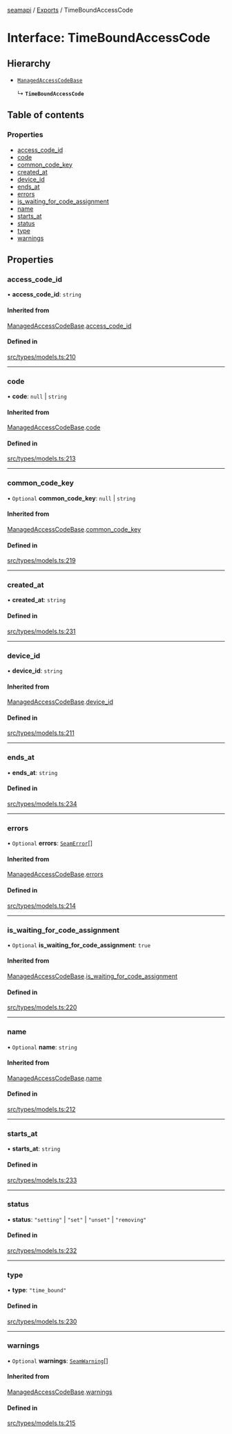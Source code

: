 [seamapi](../README.md) / [Exports](../modules.md) / TimeBoundAccessCode

# Interface: TimeBoundAccessCode

## Hierarchy

- [`ManagedAccessCodeBase`](ManagedAccessCodeBase.md)

  ↳ **`TimeBoundAccessCode`**

## Table of contents

### Properties

- [access\_code\_id](TimeBoundAccessCode.md#access_code_id)
- [code](TimeBoundAccessCode.md#code)
- [common\_code\_key](TimeBoundAccessCode.md#common_code_key)
- [created\_at](TimeBoundAccessCode.md#created_at)
- [device\_id](TimeBoundAccessCode.md#device_id)
- [ends\_at](TimeBoundAccessCode.md#ends_at)
- [errors](TimeBoundAccessCode.md#errors)
- [is\_waiting\_for\_code\_assignment](TimeBoundAccessCode.md#is_waiting_for_code_assignment)
- [name](TimeBoundAccessCode.md#name)
- [starts\_at](TimeBoundAccessCode.md#starts_at)
- [status](TimeBoundAccessCode.md#status)
- [type](TimeBoundAccessCode.md#type)
- [warnings](TimeBoundAccessCode.md#warnings)

## Properties

### access\_code\_id

• **access\_code\_id**: `string`

#### Inherited from

[ManagedAccessCodeBase](ManagedAccessCodeBase.md).[access_code_id](ManagedAccessCodeBase.md#access_code_id)

#### Defined in

[src/types/models.ts:210](https://github.com/seamapi/javascript/blob/main/src/types/models.ts#L210)

___

### code

• **code**: ``null`` \| `string`

#### Inherited from

[ManagedAccessCodeBase](ManagedAccessCodeBase.md).[code](ManagedAccessCodeBase.md#code)

#### Defined in

[src/types/models.ts:213](https://github.com/seamapi/javascript/blob/main/src/types/models.ts#L213)

___

### common\_code\_key

• `Optional` **common\_code\_key**: ``null`` \| `string`

#### Inherited from

[ManagedAccessCodeBase](ManagedAccessCodeBase.md).[common_code_key](ManagedAccessCodeBase.md#common_code_key)

#### Defined in

[src/types/models.ts:219](https://github.com/seamapi/javascript/blob/main/src/types/models.ts#L219)

___

### created\_at

• **created\_at**: `string`

#### Defined in

[src/types/models.ts:231](https://github.com/seamapi/javascript/blob/main/src/types/models.ts#L231)

___

### device\_id

• **device\_id**: `string`

#### Inherited from

[ManagedAccessCodeBase](ManagedAccessCodeBase.md).[device_id](ManagedAccessCodeBase.md#device_id)

#### Defined in

[src/types/models.ts:211](https://github.com/seamapi/javascript/blob/main/src/types/models.ts#L211)

___

### ends\_at

• **ends\_at**: `string`

#### Defined in

[src/types/models.ts:234](https://github.com/seamapi/javascript/blob/main/src/types/models.ts#L234)

___

### errors

• `Optional` **errors**: [`SeamError`](SeamError.md)[]

#### Inherited from

[ManagedAccessCodeBase](ManagedAccessCodeBase.md).[errors](ManagedAccessCodeBase.md#errors)

#### Defined in

[src/types/models.ts:214](https://github.com/seamapi/javascript/blob/main/src/types/models.ts#L214)

___

### is\_waiting\_for\_code\_assignment

• `Optional` **is\_waiting\_for\_code\_assignment**: ``true``

#### Inherited from

[ManagedAccessCodeBase](ManagedAccessCodeBase.md).[is_waiting_for_code_assignment](ManagedAccessCodeBase.md#is_waiting_for_code_assignment)

#### Defined in

[src/types/models.ts:220](https://github.com/seamapi/javascript/blob/main/src/types/models.ts#L220)

___

### name

• `Optional` **name**: `string`

#### Inherited from

[ManagedAccessCodeBase](ManagedAccessCodeBase.md).[name](ManagedAccessCodeBase.md#name)

#### Defined in

[src/types/models.ts:212](https://github.com/seamapi/javascript/blob/main/src/types/models.ts#L212)

___

### starts\_at

• **starts\_at**: `string`

#### Defined in

[src/types/models.ts:233](https://github.com/seamapi/javascript/blob/main/src/types/models.ts#L233)

___

### status

• **status**: ``"setting"`` \| ``"set"`` \| ``"unset"`` \| ``"removing"``

#### Defined in

[src/types/models.ts:232](https://github.com/seamapi/javascript/blob/main/src/types/models.ts#L232)

___

### type

• **type**: ``"time_bound"``

#### Defined in

[src/types/models.ts:230](https://github.com/seamapi/javascript/blob/main/src/types/models.ts#L230)

___

### warnings

• `Optional` **warnings**: [`SeamWarning`](SeamWarning.md)[]

#### Inherited from

[ManagedAccessCodeBase](ManagedAccessCodeBase.md).[warnings](ManagedAccessCodeBase.md#warnings)

#### Defined in

[src/types/models.ts:215](https://github.com/seamapi/javascript/blob/main/src/types/models.ts#L215)
